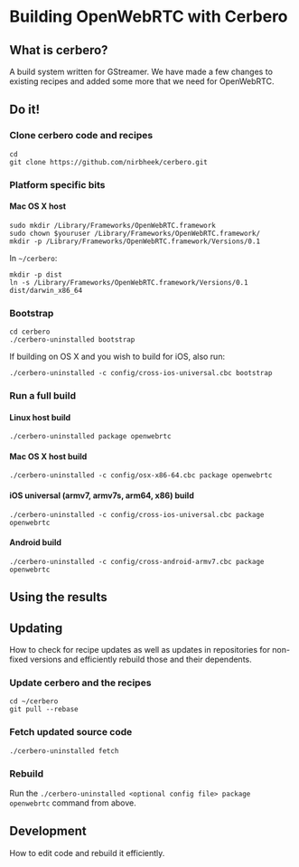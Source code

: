 # Building OpenWebRTC with Cerbero

## What is cerbero?

A build system written for GStreamer. We have made a few changes to existing recipes and added some more that we need for OpenWebRTC.

## Do it!

### Clone cerbero code and recipes

    cd
    git clone https://github.com/nirbheek/cerbero.git

### Platform specific bits

#### Mac OS X host

    sudo mkdir /Library/Frameworks/OpenWebRTC.framework
    sudo chown $youruser /Library/Frameworks/OpenWebRTC.framework/
    mkdir -p /Library/Frameworks/OpenWebRTC.framework/Versions/0.1

In `~/cerbero`:

    mkdir -p dist
    ln -s /Library/Frameworks/OpenWebRTC.framework/Versions/0.1 dist/darwin_x86_64

### Bootstrap

    cd cerbero
    ./cerbero-uninstalled bootstrap

If building on OS X and you wish to build for iOS, also run:

    ./cerbero-uninstalled -c config/cross-ios-universal.cbc bootstrap

### Run a full build

#### Linux host build
    ./cerbero-uninstalled package openwebrtc

#### Mac OS X host build
    ./cerbero-uninstalled -c config/osx-x86-64.cbc package openwebrtc

#### iOS universal (armv7, armv7s, arm64, x86) build
    ./cerbero-uninstalled -c config/cross-ios-universal.cbc package openwebrtc

#### Android build
    ./cerbero-uninstalled -c config/cross-android-armv7.cbc package openwebrtc

## Using the results

## Updating

How to check for recipe updates as well as updates in repositories for non-fixed versions and efficiently rebuild those and their dependents.

### Update cerbero and the recipes

    cd ~/cerbero
    git pull --rebase

### Fetch updated source code
    ./cerbero-uninstalled fetch

### Rebuild

Run the `./cerbero-uninstalled <optional config file> package openwebrtc` command from above.

## Development

How to edit code and rebuild it efficiently.